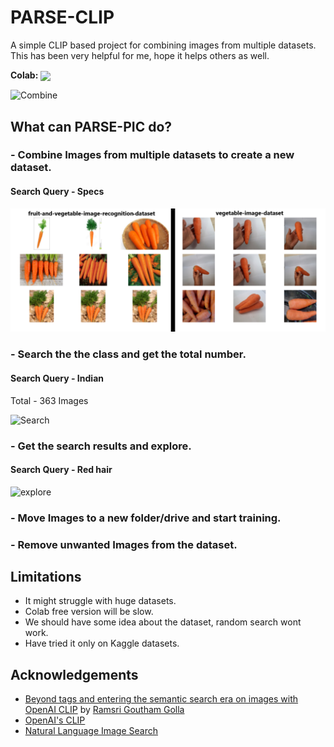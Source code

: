 # PARSE-CLIP

A simple CLIP based project for combining images from multiple datasets. This has been very helpful for me, hope it helps others as well.

**Colab:** [<img src="https://colab.research.google.com/assets/colab-badge.svg" align="center">](https://colab.research.google.com/github/vijishmadhavan/PARSE-CLIP/blob/master/PARSE_CLIP.ipynb)

![Combine](https://github.com/vijishmadhavan/PARSE-PIC/blob/master/Images/22.png)

## What can PARSE-PIC do?

### - Combine Images from multiple datasets to create a new dataset.

#### Search Query - Specs

![Data](https://github.com/vijishmadhavan/PARSE-CLIP/blob/master/Images/aaa.png)

### - Search the the class and get the total number.

#### Search Query - Indian

Total - 363 Images

![Search](https://github.com/vijishmadhavan/PARSE-PIC/blob/master/Images/download%20(2)-side.png)

### - Get the search results and explore.

#### Search Query - Red hair

![explore](https://github.com/vijishmadhavan/PARSE-PIC/blob/master/Images/download%20(3)-side.png)

### - Move Images to a new folder/drive and start training.

### - Remove unwanted Images from the dataset.


## Limitations

- It might struggle with huge datasets.
- Colab free version will be slow.
- We should have some idea about the dataset, random search wont work.
- Have tried it only on Kaggle datasets.


## Acknowledgements
- [Beyond tags and entering the semantic search era on images with OpenAI CLIP](https://towardsdatascience.com/beyond-tags-and-entering-the-semantic-search-era-on-images-with-openai-clip-1f7d629a9978) by [Ramsri Goutham Golla](https://twitter.com/ramsri_goutham)
- [OpenAI's CLIP](https://github.com/openai/CLIP)
- [Natural Language Image Search](https://github.com/haltakov/natural-language-image-search)

